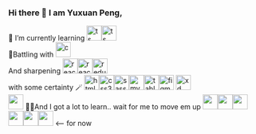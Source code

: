 ### Hi there 👋 I am Yuxuan Peng,
🌱 I’m currently learning <img src="https://cdn.worldvectorlogo.com/logos/typescript.svg" alt="ts" width="30" heigh="30"/><img src="https://cdn.worldvectorlogo.com/logos/angular-icon-1.svg" alt="ts" width="30" heigh="30"/> </br>
🙈Battling with <img src="https://cdn.worldvectorlogo.com/logos/c-1.svg" alt="c" width="30" height="30"/> </br>
And sharpening <img src="https://cdn.worldvectorlogo.com/logos/logo-javascript.svg" alt="react" width="30" height="30"/><img src="https://cdn.worldvectorlogo.com/logos/react-2.svg" alt="react" width="30" height="30"/><img src="https://cdn.worldvectorlogo.com/logos/redux.svg" alt="redux" width="30" height="30"/> </br>
with some certainty 🪄
<img src="https://cdn.worldvectorlogo.com/logos/html-1.svg" alt="html5" width="30" height="30"/><img src="https://cdn.worldvectorlogo.com/logos/css-3.svg" alt="css3" width="30" height="30"/><img src="https://cdn.worldvectorlogo.com/logos/sass-1.svg" alt="sass" width="30" height="30"/><img src="https://cdn.worldvectorlogo.com/logos/mysql-6.svg" alt="mysql" width="30" height="30"/><img src="https://cdn.worldvectorlogo.com/logos/tableau-software.svg" alt="tableau" width="30" height="30"/><img src="https://cdn.worldvectorlogo.com/logos/figma-5.svg" alt="figma" width="30" height="30"/>
<img src="https://cdn.worldvectorlogo.com/logos/adobe-xd.svg" alt="xd" width="30" height="30"/> </br>
<img src="https://cdn.worldvectorlogo.com/logos/adobe-illustrator-cs6.svg" atl="illustrator" width="30" height="30"/>
👀👀And I got a lot to learn.. wait for me to move em up <img src="https://cdn.worldvectorlogo.com/logos/after-effects-cc.svg" atl="ae" width="30" height="30"/><img src="https://cdn.worldvectorlogo.com/logos/next-js.svg" atl="next" width="30" height="30"/><img src="https://cdn.worldvectorlogo.com/logos/svelte-1.svg" atl="svelte" width="30" height="30"/><img src="https://cdn.worldvectorlogo.com/logos/after-effects-cc.svg" atl="illustrator" width="30" height="30"/><img src="https://cdn.worldvectorlogo.com/logos/tailwind-css-2.svg" atl="tailwind" width="30" height="30"/><img src="https://cdn.worldvectorlogo.com/logos/aws-2.svg" atl="aws" width="30" height="30"/> <-- for now
<!--
**ppalladio/ppalladio** is a ✨ _special_ ✨ repository because its `README.md` (this file) appears on your GitHub profile.

Here are some ideas to get you started:

- 🔭 I’m currently working on ...
- 🌱 I’m currently learning ...
- 👯 I’m looking to collaborate on ...
- 🤔 I’m looking for help with ...
- 💬 Ask me about ...
- 📫 How to reach me: ...
- 😄 Pronouns: ...
- ⚡ Fun fact: ...
-->
